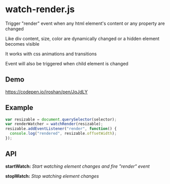 # watch-render.js
Trigger "render" event when any html element's content or any property are changed

Like div content, size, color are dynamically changed or a hidden element becomes visible

It works with css animations and transitions

Event will also be triggered when child element is changed

## Demo
https://codepen.io/iroshan/pen/JqJdLY

## Example
```javascript
var resizable = document.querySelector(selector);
var renderWatcher = watchRender(resizable);
resizable.addEventListener("render", function() {
  console.log("rendered", resizable.offsetWidth);
});
```

## API
**startWatch:** *Start watching element changes and fire "render" event*

**stopWatch:** *Stop watching element changes*
